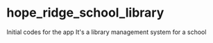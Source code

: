 # hope_ridge_school_library
Initial codes for the app
It's a library management system for a school 
